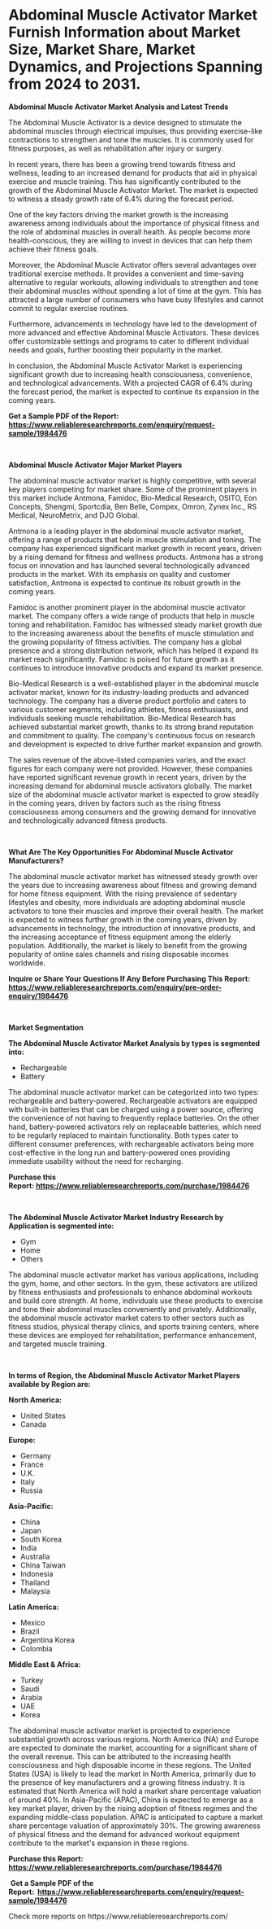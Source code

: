 <p><h1>Abdominal Muscle Activator Market Furnish Information about Market Size, Market Share, Market Dynamics, and Projections Spanning from 2024 to 2031.</h1></p><p><strong>Abdominal Muscle Activator Market Analysis and Latest Trends</strong></p>
<p><p>The Abdominal Muscle Activator is a device designed to stimulate the abdominal muscles through electrical impulses, thus providing exercise-like contractions to strengthen and tone the muscles. It is commonly used for fitness purposes, as well as rehabilitation after injury or surgery.</p><p>In recent years, there has been a growing trend towards fitness and wellness, leading to an increased demand for products that aid in physical exercise and muscle training. This has significantly contributed to the growth of the Abdominal Muscle Activator Market. The market is expected to witness a steady growth rate of 6.4% during the forecast period.</p><p>One of the key factors driving the market growth is the increasing awareness among individuals about the importance of physical fitness and the role of abdominal muscles in overall health. As people become more health-conscious, they are willing to invest in devices that can help them achieve their fitness goals.</p><p>Moreover, the Abdominal Muscle Activator offers several advantages over traditional exercise methods. It provides a convenient and time-saving alternative to regular workouts, allowing individuals to strengthen and tone their abdominal muscles without spending a lot of time at the gym. This has attracted a large number of consumers who have busy lifestyles and cannot commit to regular exercise routines.</p><p>Furthermore, advancements in technology have led to the development of more advanced and effective Abdominal Muscle Activators. These devices offer customizable settings and programs to cater to different individual needs and goals, further boosting their popularity in the market.</p><p>In conclusion, the Abdominal Muscle Activator Market is experiencing significant growth due to increasing health consciousness, convenience, and technological advancements. With a projected CAGR of 6.4% during the forecast period, the market is expected to continue its expansion in the coming years.</p></p>
<p><strong>Get a Sample PDF of the Report:&nbsp; <a href="https://www.reliableresearchreports.com/enquiry/request-sample/1984476">https://www.reliableresearchreports.com/enquiry/request-sample/1984476</a></strong></p>
<p>&nbsp;</p>
<p><strong>Abdominal Muscle Activator Major Market Players</strong></p>
<p><p>The abdominal muscle activator market is highly competitive, with several key players competing for market share. Some of the prominent players in this market include Antmona, Famidoc, Bio-Medical Research, OSITO, Eon Concepts, Shengmi, Sportcdia, Ben Belle, Compex, Omron, Zynex Inc., RS Medical, NeuroMetrix, and DJO Global.</p><p>Antmona is a leading player in the abdominal muscle activator market, offering a range of products that help in muscle stimulation and toning. The company has experienced significant market growth in recent years, driven by a rising demand for fitness and wellness products. Antmona has a strong focus on innovation and has launched several technologically advanced products in the market. With its emphasis on quality and customer satisfaction, Antmona is expected to continue its robust growth in the coming years.</p><p>Famidoc is another prominent player in the abdominal muscle activator market. The company offers a wide range of products that help in muscle toning and rehabilitation. Famidoc has witnessed steady market growth due to the increasing awareness about the benefits of muscle stimulation and the growing popularity of fitness activities. The company has a global presence and a strong distribution network, which has helped it expand its market reach significantly. Famidoc is poised for future growth as it continues to introduce innovative products and expand its market presence.</p><p>Bio-Medical Research is a well-established player in the abdominal muscle activator market, known for its industry-leading products and advanced technology. The company has a diverse product portfolio and caters to various customer segments, including athletes, fitness enthusiasts, and individuals seeking muscle rehabilitation. Bio-Medical Research has achieved substantial market growth, thanks to its strong brand reputation and commitment to quality. The company's continuous focus on research and development is expected to drive further market expansion and growth.</p><p>The sales revenue of the above-listed companies varies, and the exact figures for each company were not provided. However, these companies have reported significant revenue growth in recent years, driven by the increasing demand for abdominal muscle activators globally. The market size of the abdominal muscle activator market is expected to grow steadily in the coming years, driven by factors such as the rising fitness consciousness among consumers and the growing demand for innovative and technologically advanced fitness products.</p></p>
<p>&nbsp;</p>
<p><strong>What Are The Key Opportunities For Abdominal Muscle Activator Manufacturers?</strong></p>
<p><p>The abdominal muscle activator market has witnessed steady growth over the years due to increasing awareness about fitness and growing demand for home fitness equipment. With the rising prevalence of sedentary lifestyles and obesity, more individuals are adopting abdominal muscle activators to tone their muscles and improve their overall health. The market is expected to witness further growth in the coming years, driven by advancements in technology, the introduction of innovative products, and the increasing acceptance of fitness equipment among the elderly population. Additionally, the market is likely to benefit from the growing popularity of online sales channels and rising disposable incomes worldwide.</p></p>
<p><strong>Inquire or Share Your Questions If Any Before Purchasing This Report: <a href="https://www.reliableresearchreports.com/enquiry/pre-order-enquiry/1984476">https://www.reliableresearchreports.com/enquiry/pre-order-enquiry/1984476</a></strong></p>
<p>&nbsp;</p>
<p><strong>Market Segmentation</strong></p>
<p><strong>The Abdominal Muscle Activator Market Analysis by types is segmented into:</strong></p>
<p><ul><li>Rechargeable</li><li>Battery</li></ul></p>
<p><p>The abdominal muscle activator market can be categorized into two types: rechargeable and battery-powered. Rechargeable activators are equipped with built-in batteries that can be charged using a power source, offering the convenience of not having to frequently replace batteries. On the other hand, battery-powered activators rely on replaceable batteries, which need to be regularly replaced to maintain functionality. Both types cater to different consumer preferences, with rechargeable activators being more cost-effective in the long run and battery-powered ones providing immediate usability without the need for recharging.</p></p>
<p><strong>Purchase this Report:&nbsp;<a href="https://www.reliableresearchreports.com/purchase/1984476">https://www.reliableresearchreports.com/purchase/1984476</a></strong></p>
<p>&nbsp;</p>
<p><strong>The Abdominal Muscle Activator Market Industry Research by Application is segmented into:</strong></p>
<p><ul><li>Gym</li><li>Home</li><li>Others</li></ul></p>
<p><p>The abdominal muscle activator market has various applications, including the gym, home, and other sectors. In the gym, these activators are utilized by fitness enthusiasts and professionals to enhance abdominal workouts and build core strength. At home, individuals use these products to exercise and tone their abdominal muscles conveniently and privately. Additionally, the abdominal muscle activator market caters to other sectors such as fitness studios, physical therapy clinics, and sports training centers, where these devices are employed for rehabilitation, performance enhancement, and targeted muscle training.</p></p>
<p>&nbsp;</p>
<p><strong>In terms of Region, the Abdominal Muscle Activator Market Players available by Region are:</strong></p>
<p>
    <p> <strong> North America: </strong>
        <ul>
            <li>United States</li>
            <li>Canada</li>
        </ul>
        </p> 
    <p> <strong> Europe: </strong>
        <ul>
            <li>Germany</li>
            <li>France</li>
            <li>U.K.</li>
            <li>Italy</li>
            <li>Russia</li>
        </ul>
        </p> 
    <p> <strong> Asia-Pacific: </strong>
        <ul>
            <li>China</li>
            <li>Japan</li>
            <li>South Korea</li>
            <li>India</li>
            <li>Australia</li>
            <li>China Taiwan</li>
            <li>Indonesia</li>
            <li>Thailand</li>
            <li>Malaysia</li>
        </ul>
        </p> 
    <p> <strong> Latin America: </strong>
        <ul>
            <li>Mexico</li>
            <li>Brazil</li>
            <li>Argentina Korea</li>
            <li>Colombia</li>
        </ul>
        </p> 
    <p> <strong> Middle East & Africa: </strong>
        <ul>
            <li>Turkey</li>
            <li>Saudi</li>
            <li>Arabia</li>
            <li>UAE</li>
            <li>Korea</li>
        </ul>
    </p>
    </p>
<p><p>The abdominal muscle activator market is projected to experience substantial growth across various regions. North America (NA) and Europe are expected to dominate the market, accounting for a significant share of the overall revenue. This can be attributed to the increasing health consciousness and high disposable income in these regions. The United States (USA) is likely to lead the market in North America, primarily due to the presence of key manufacturers and a growing fitness industry. It is estimated that North America will hold a market share percentage valuation of around 40%. In Asia-Pacific (APAC), China is expected to emerge as a key market player, driven by the rising adoption of fitness regimes and the expanding middle-class population. APAC is anticipated to capture a market share percentage valuation of approximately 30%. The growing awareness of physical fitness and the demand for advanced workout equipment contribute to the market's expansion in these regions.</p></p>
<p><strong>Purchase this Report: <a href="https://www.reliableresearchreports.com/purchase/1984476">https://www.reliableresearchreports.com/purchase/1984476</a></strong></p>
<p>&nbsp;<strong>Get a Sample PDF of the Report:&nbsp;&nbsp;<a href="https://www.reliableresearchreports.com/enquiry/request-sample/1984476">https://www.reliableresearchreports.com/enquiry/request-sample/1984476</a></strong></p>
<p><strong></strong></p>
<p>Check more reports on https://www.reliableresearchreports.com/</p>
